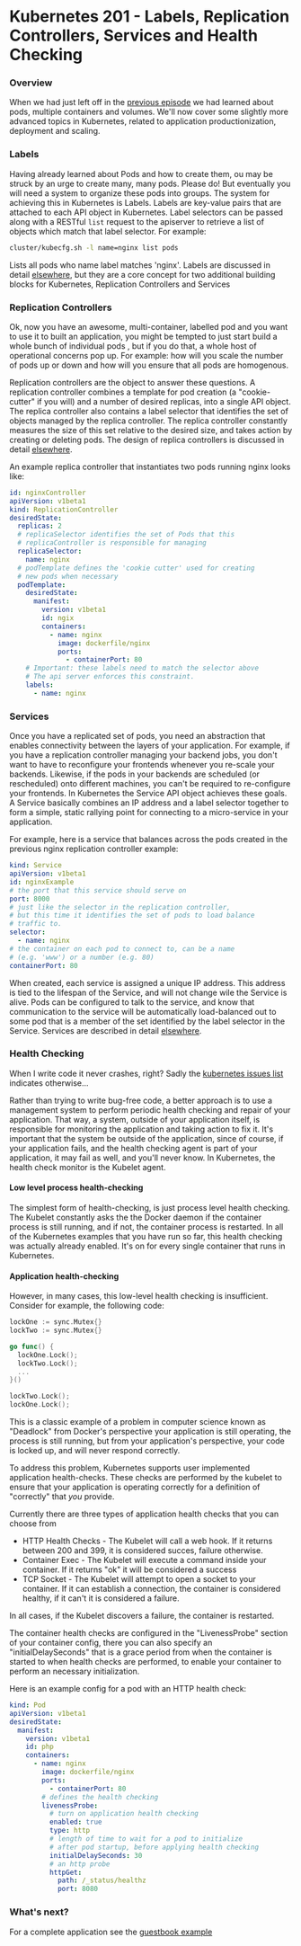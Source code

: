 # Kubernetes 201 - Labels, Replication Controllers, Services and  Health Checking

### Overview
When we had just left off in the [previous episode](README.md) we had learned about pods, multiple containers and volumes.
We'll now cover some slightly more advanced topics in Kubernetes, related to application productionization, deployment and
scaling.

### Labels
Having already learned about Pods and how to create them, ou may be struck by an urge to create many, many pods.  Please do!  But eventually you will need a system to organize these pods into groups.  The system for achieving this in Kubernetes is Labels.  Labels are key-value pairs that are attached to each API object in Kubernetes.  Label selectors can be passed along with a RESTful ```list``` request to the apiserver to retrieve a list of objects which match that label selector.  For example:

```sh
cluster/kubecfg.sh -l name=nginx list pods
```

Lists all pods who name label matches 'nginx'.  Labels are discussed in detail [elsewhere](https://github.com/GoogleCloudPlatform/kubernetes/blob/master/docs/labels.md), but they are a core concept for two additional building blocks for Kubernetes, Replication Controllers and Services

### Replication Controllers

Ok, now you have an awesome, multi-container, labelled pod and you want to use it to built an application, you might be tempted to just start build a whole bunch of individual pods , but if you do that, a whole host of operational concerns pop up.  For example: how will you scale the number of pods up or down and how will you ensure that all pods are homogenous.

Replication controllers are the object to answer these questions.  A replication controller combines a template for pod creation (a "cookie-cutter" if you will) and a number of desired replicas, into a single API object.  The replica controller also contains a label selector that identifies the set of objects managed by the replica controller.  The replica controller constantly measures the size of this set relative to the desired size, and takes action by creating or deleting pods.  The design of replica controllers is discussed in detail [elsewhere](https://github.com/GoogleCloudPlatform/kubernetes/blob/master/docs/replication-controller.md).

An example replica controller that instantiates two pods running nginx looks like:
```yaml
id: nginxController
apiVersion: v1beta1
kind: ReplicationController
desiredState:
  replicas: 2
  # replicaSelector identifies the set of Pods that this
  # replicaController is responsible for managing
  replicaSelector:
    name: nginx
  # podTemplate defines the 'cookie cutter' used for creating
  # new pods when necessary
  podTemplate:
    desiredState:
      manifest:
        version: v1beta1
        id: ngix
        containers:
          - name: nginx
            image: dockerfile/nginx
            ports:
              - containerPort: 80
    # Important: these labels need to match the selector above
    # The api server enforces this constraint.
    labels:
      - name: nginx
```

### Services
Once you have a replicated set of pods, you need an abstraction that enables connectivity between the layers of your application.  For example, if you have a replication controller managing your backend jobs, you don't want to have to reconfigure your frontends whenever you re-scale your backends.  Likewise, if the pods in your backends are scheduled (or rescheduled) onto different machines, you can't be required to re-configure your frontends.  In Kubernetes the Service API object achieves these goals.  A Service basically combines an IP address and a label selector together to form a simple, static rallying point for connecting to a micro-service in your application.

For example, here is a service that balances across the pods created in the previous nginx replication controller example:

```yaml
kind: Service
apiVersion: v1beta1
id: nginxExample
# the port that this service should serve on
port: 8000
# just like the selector in the replication controller,
# but this time it identifies the set of pods to load balance
# traffic to.
selector:
  - name: nginx
# the container on each pod to connect to, can be a name
# (e.g. 'www') or a number (e.g. 80)
containerPort: 80
```

When created, each service is assigned a unique IP address.  This address is tied to the lifespan of the Service, and will not change wile the Service is alive.  Pods can be configured to talk to the service, and know that communication to the service will be automatically load-balanced out to some pod that is a member of the set identified by the label selector in the Service.  Services are described in detail [elsewhere](https://github.com/GoogleCloudPlatform/kubernetes/blob/master/docs/services.md).

### Health Checking
When I write code it never crashes, right?  Sadly the [kubernetes issues list](https://github.com/GoogleCloudPlatform/kubernetes/issues) indicates otherwise...

Rather than trying to write bug-free code, a better approach is to use a management system to perform periodic health checking
and repair of your application.  That way, a system, outside of your application itself, is responsible for monitoring the
application and taking action to fix it.  It's important that the system be outside of the application, since of course, if
your application fails, and the health checking agent is part of your application, it may fail as well, and you'll never know.
In Kubernetes, the health check monitor is the Kubelet agent.

#### Low level process health-checking

The simplest form of health-checking, is just process level health checking.  The Kubelet constantly asks the the Docker daemon
if the container process is still running, and if not, the container process is restarted.  In all of the Kubernetes examples
that you have run so far, this health checking was actually already enabled.  It's on for every single container that runs in
Kubernetes.

#### Application health-checking

However, in many cases, this low-level health checking is insufficient.  Consider for example, the following code:

```go
lockOne := sync.Mutex{}
lockTwo := sync.Mutex{}

go func() {
  lockOne.Lock();
  lockTwo.Lock();
  ...
}()

lockTwo.Lock();
lockOne.Lock();
```

This is a classic example of a problem in computer science known as "Deadlock" from Docker's perspective your application is
still operating, the process is still running, but from your application's perspective, your code is locked up, and will never
respond correctly.

To address this problem, Kubernetes supports user implemented application health-checks.  These checks are performed by the
kubelet to ensure that your application is operating correctly for a definition of "correctly" that _you_ provide.

Currently there are three types of application health checks that you can choose from

   * HTTP Health Checks - The Kubelet will call a web hook.  If it returns between 200 and 399, it is considered succes, failure otherwise.
   * Container Exec - The Kubelet will execute a command inside your container.  If it returns "ok" it will be considered a success
   * TCP Socket - The Kubelet will attempt to open a socket to your container.  If it can establish a connection, the container is considered healthy, if it can't it is considered a failure.

In all cases, if the Kubelet discovers a failure, the container is restarted.

The container health checks are configured in the "LivenessProbe" section of your container config, there you can also specify an "initialDelaySeconds" that is a grace period from when the container is started to when health checks are performed, to enable your container to perform an necessary initialization.

Here is an example config for a pod with an HTTP health check:
```yaml
kind: Pod
apiVersion: v1beta1
desiredState:
  manifest:
    version: v1beta1
    id: php
    containers:
      - name: nginx
        image: dockerfile/nginx
        ports:
          - containerPort: 80
        # defines the health checking
        livenessProbe:
          # turn on application health checking
          enabled: true
          type: http
          # length of time to wait for a pod to initialize
          # after pod startup, before applying health checking
          initialDelaySeconds: 30
          # an http probe
          httpGet:
            path: /_status/healthz
            port: 8080                        
```

### What's next?
For a complete application see the [guestbook example](https://github.com/GoogleCloudPlatform/kubernetes/tree/master/examples/guestbook)
